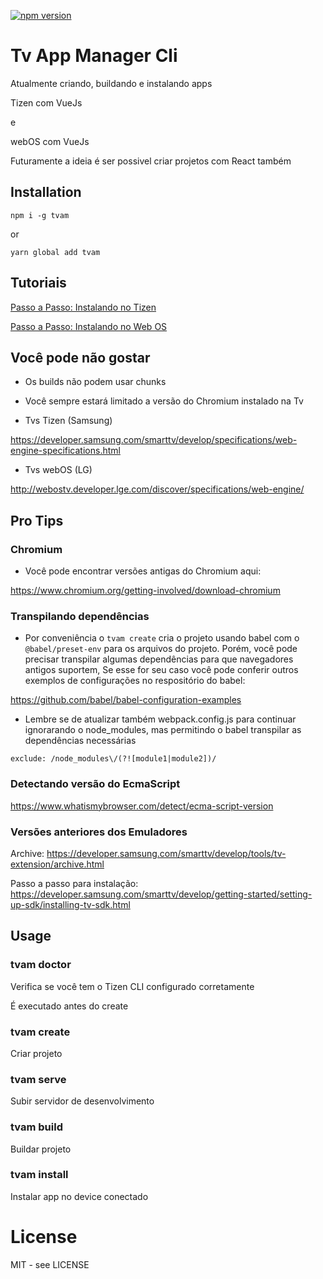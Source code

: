 
[![npm version](https://badge.fury.io/js/tvam.svg)](https://badge.fury.io/js/tvam)

# Tv App Manager Cli

Atualmente criando, buildando e instalando apps 

Tizen com VueJs

e

webOS com VueJs

Futuramente a ideia é ser possivel criar projetos com React também

## Installation

`npm i -g tvam`

or

`yarn global add tvam`

## Tutoriais

[Passo a Passo: Instalando no Tizen](https://github.com/LucasFebatis/tvam/blob/master/docs/tutorial%20install%20on%20tizen.md)

[Passo a Passo: Instalando no Web OS](https://github.com/LucasFebatis/tvam/blob/master/docs/tutorial%20install%20on%20web%20os.md)

## Você pode não gostar

- Os builds não podem usar chunks

- Você sempre estará limitado a versão do Chromium instalado na Tv

- Tvs Tizen (Samsung)

https://developer.samsung.com/smarttv/develop/specifications/web-engine-specifications.html

- Tvs webOS (LG)

http://webostv.developer.lge.com/discover/specifications/web-engine/

## Pro Tips

### Chromium
- Você pode encontrar versões antigas do Chromium aqui:

https://www.chromium.org/getting-involved/download-chromium

### Transpilando dependências

- Por conveniência o `tvam create` cria o projeto usando babel com o `@babel/preset-env` para os arquivos do projeto. Porém, você pode precisar transpilar algumas dependências para que navegadores antigos suportem, Se esse for seu caso você pode conferir outros exemplos de configurações no respositório do babel:

https://github.com/babel/babel-configuration-examples

- Lembre se de atualizar também webpack.config.js para continuar ignorarando o node_modules, mas permitindo o babel transpilar as dependências necessárias

`exclude: /node_modules\/(?![module1|module2])/`

### Detectando versão do EcmaScript

https://www.whatismybrowser.com/detect/ecma-script-version

### Versões anteriores dos Emuladores

Archive: https://developer.samsung.com/smarttv/develop/tools/tv-extension/archive.html

Passo a passo para instalação: https://developer.samsung.com/smarttv/develop/getting-started/setting-up-sdk/installing-tv-sdk.html

## Usage

### tvam doctor

Verifica se você tem o Tizen CLI configurado corretamente

É executado antes do create

### tvam create

Criar projeto

### tvam serve

Subir servidor de desenvolvimento

### tvam build

Buildar projeto

### tvam install

Instalar app no device conectado

# License

MIT - see LICENSE

